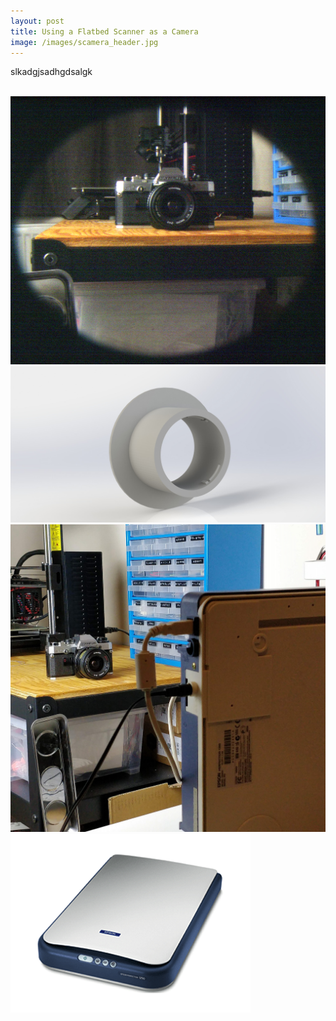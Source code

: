 ```yaml
---
layout: post
title: Using a Flatbed Scanner as a Camera
image: /images/scamera_header.jpg
---
```


slkadgjsadhgdsalgk



<img src="https://en.wikipedia.org/wiki/Image_scanner#/media/File:CPT_Hardware-Input-scanner-flatbed.svg" alt="" class="inline">

<img src="/images/scamera_image_1.jpg" alt="" class="inline">
<img src="/images/scamera_cad.JPG" alt="" class="inline">
<img src="/images/scamera_setup_1.jpg" alt="" class="inline">
<img src="/images/epson_1.png" alt="" class="inline">
